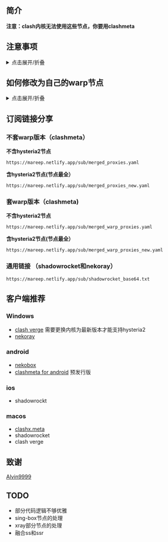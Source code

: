 ## 简介

**注意：clash内核无法使用这些节点，你要用clashmeta**

## 注意事项
<details>
  <summary>点击展开/折叠</summary>
1. 套上warp可以突破封锁，可以访问一些机场主不让你访问的网站
2. 套上warp可以增强隐私性，防止机场主偷看你的隐私
3. 提取节点出来，方便在自己的客户端使用，第三方客户端并不能确保安全
</details>

## 如何修改为自己的warp节点

<details>
  <summary>点击展开/折叠</summary>
可以用warp+机器人和提取wg节点替换掉配置文件中的wg信息
[warp提取wireguard网站](https://replit.com/@misaka-blog/wgcf-profile-generator)
[warp+机器人](https://t.me/generatewarpplusbot)
</details>

## 订阅链接分享
### 不套warp版本（clashmeta）
**不含hysteria2节点**
```
https://mareep.netlify.app/sub/merged_proxies.yaml
```
**含hysteria2节点(节点最全）**
```
https://mareep.netlify.app/sub/merged_proxies_new.yaml
```
### 套warp版本（clashmeta)
**不含hysteria2节点**
```
https://mareep.netlify.app/sub/merged_warp_proxies.yaml
```
**含hysteria2节点(节点最全）**
```
https://mareep.netlify.app/sub/merged_warp_proxies_new.yaml
```
### 通用链接 （shadowrocket和nekoray）
```
https://mareep.netlify.app/sub/shadowrocket_base64.txt
```

## 客户端推荐
### Windows
- [clash verge](https://github.com/zzzgydi/clash-verge/releases) 需要更换内核为最新版本才能支持hysteria2
- [nekoray](https://github.com/MatsuriDayo/nekoray)
### android
- [nekobox](https://github.com/MatsuriDayo/NekoBoxForAndroid)
- [clashmeta for android](https://github.com/MetaCubeX/ClashMetaForAndroid/releases/tag/Prerelease-alpha) 预发行版
### ios
- shadowrockt

### macos
- [clashx.meta](https://github.com/MetaCubeX/ClashX.Meta/releases/tag/v1.3.6)
- shadowrocket
- clash verge


## 致谢
[Alvin9999](https://github.com/Alvin9999/pac2/tree/master)

## TODO
- 部分代码逻辑不够优雅
- sing-box节点的处理
- xray部分节点的处理
- 融合ss和ssr


